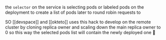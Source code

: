 the `selector` on the service is selecting pods or labeled pods on the deployment to create a list of pods later to round robin requests to 

SO [[devspace]] and [[okteto]] uses this hack to develop on the remote cluster by cloning replica owner and scaling down the main replica owner to 0 so this way the selected pods list will contain the newly deployed one  😤